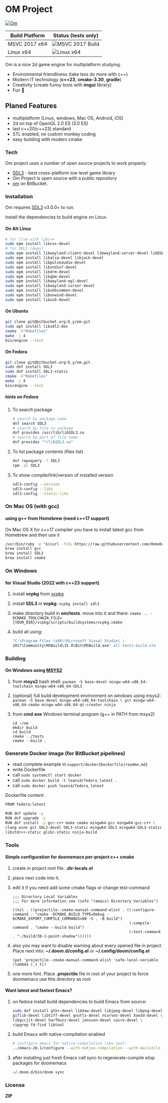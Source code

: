 # OM Project

[![Om](https://bitbucket.org/account/user/b_y/projects/OM/avatar/32)](https://bitbucket.org/account/user/b_y/projects/OM)

| Build Platform | Status (tests only)                                                              |
|----------------|----------------------------------------------------------------------------------|
| MSVC 2017 x64  | ![MSVC 2017 Build](https://ci.appveyor.com/api/projects/status/bitbucket/b_y/om) |
| Linux x64      | ![Linux x64](https://img.shields.io/bitbucket/pipelines/b_y/om.svg)              |

Om is a nice 2d game engine for multiplatform studying.

- Environmental friendliness (take less do more with c++)
- Modern IT technology (**c++23**, **cmake-3.30**, **gradle**)
- Creativity (create funny tools with **imgui** library)
- Fun 🤣

## Planed Features

- multiplatform (Linux, windows, Mac OS, Android, iOS)
- 2d on top of OpenGL 2.0 ES (3.0 ES)
- last c++20(c++23) standard
- STL enabled, no custom monkey coding
- easy building with modern cmake

### Tech

Om project uses a number of open source projects to work properly:

- [SDL3] - best cross-platform low level game library
- Om Project is open source with a public repository
- [om](https://bitbucket.org/b_y/om) on BitBucket.

### Installation

Om requires [SDL3](http://libsdl.org/) v3.0.0+ to run.

Install the dependencies to build engine on Linux.
#### On Alt Linux
```sh
# for llvm with libc++
sudo epm install libcxx-devel
# for SDL3 (deps)
sudo epm install libwayland-client-devel libwayland-server-devel libEGL-devel
sudo epm install libalsa-devel libjack-devel
sudo epm install libpulseaudio-devel
sudo epm install libsndio7-devel
sudo epm install libdrm-devel
sudo epm install libgbm-devel
sudo epm install libwayland-egl-devel
sudo epm install libwayland-cursor-devel
sudo epm install libxkbcommon-devel
sudo epm install libunwind-devel
sudo epm install libusb-devel
```

#### On Ubuntu 

```sh
git clone git@bitbucket.org:b_y/om.git
sudo apt install libsdl2-dev
cmake -G"Makefiles"
make -j 4
bin/engine --test
```

#### On Fedora

```sh
git clone git@bitbucket.org:b_y/om.git
sudo dnf install SDL3
sudo dnf install SDL3-static
cmake -G"Makefiles"
make -j 4
bin/engine --test
```

##### hints on Fedora

1. To search package

    ```sh
    # search by package name
    dnf search SDL3
    # search by file in package
    dnf provides /usr/lib/libSDL3.so
    # search by part of file name
    dnf provides "*/libSDL3.so"
    ```

2. To list package contents (files list)

    ```sh
    dnf repoquery -l SDL3
    rpm -ql SDL3
    ```

3. To show compile/link/version of installed version

    ```sh
    sdl3-config --version
    sdl3-config --libs
    sdl3-config --static-libs
    ```

### On Mac OS (with gcc)

#### using g++ from Homebrew (need c++17 support)

On Mac OS X for c++17 compiler you have to install latest gcc from
Homebrew and then use it

```sh
/usr/bin/ruby -e "$(curl -fsSL https://raw.githubusercontent.com/Homebrew/install/master/install)"
brew install gcc
brew install SDL3
brew install cmake
```

### On Windows

#### for Visual Studio (2022 with c++23 support)

1. install **vcpkg** from [vcpkg](https://github.com/Microsoft/vcpkg)
2. install **SDL3** in **vcpkg**: `vcpkg install sdl3`
3. make directory build in **om/tests**. move into it and there:
   `cmake .. -DCMAKE_TOOLCHAIN_FILE={YOUR_DIR}/vcpkg/scripts/buildsystems/vcpkg.cmake`
4. build all using:

   ```cmd
   "C:\Program Files (x86)\Microsoft Visual Studio\ \
   2017\Community\MSBuild\15.0\Bin\MSBuild.exe" all-tests-build.sln
   ```

### Building

#### On Windows using [MSYS2](https://www.msys2.org)

1. from **msys2** bash shell:
    `pacman -S base-devel mingw-w64-x86_64-toolchain mingw-w64-x86_64-SDL3`
2. (optional) full build development environment on windows using msys2:
    `pacman -S base-devel mingw-w64-x86_64-toolchain \
    git mingw-w64-x86_64-cmake mingw-w64-x86_64-qt-creator ninja`
3. from **cmd.exe** Windows terminal program (g++ in PATH from msys2)

    ```
    cd ~/om
    mkdir build
    cd build
    cmake ../tests
    cmake --build .
    ```

### Generate Docker image (for BitBucket pipelines)

- read complete example in ```support/docker{Dockerfile|readme.md}```
- write Dockerfile
- call ```sudo systemctl start docker```
- call ```sudo docker build -t leanid/fedora_latest .```
- call ```sudo docker push leanid/fedora_latest```

Dockerfile content:

```sh
FROM fedora:latest

RUN dnf update -y
RUN dnf upgrade -y
RUN dnf install -y gcc-c++ make cmake mingw64-gcc mingw64-gcc-c++ \
clang wine git SDL3-devel SDL3-static mingw64-SDL3 mingw64-SDL3-static \
libstdc++-static glibc-static ninja-build
```

### Tools

#### Simple configuration for **doomemacs** per-project c++ cmake

1. create in project root file: **.dir-locals.el**
2. place next code into it.
3. edit it if you need add some cmake flags or change test-command

    ```elisp
    ;;; Directory Local Variables
    ;;; For more information see (info "(emacs) Directory Variables")

    ((nil . ((projectile--cmake-manual-command-alist . ((:configure-command . "cmake -DCMAKE_BUILD_TYPE=Debug -DCMAKE_EXPORT_COMPILE_COMMANDS=ON -S . -B build")
                                                        (:compile-command . "cmake --build build")
                                                        (:test-command . "./build/30-1-point-shadow"))))))
    ```

4. also you may want to disable warning about every opened file in project.
   Place next into: **~/.doom.d/config.el** or **~/.config/doom/config.el**

    ```elisp
    (put 'projectile--cmake-manual-command-alist 'safe-local-variable (lambda (_) t))
    ```

5. one more hint. Place **.projectile** file in root of your
   project to force doomemacs use this directory as root

#### Want latest and fastest Emacs?

1. on fedora install build dependencies to build Emacs from source:

    ```sh
    sudo dnf install gtk+-devel libXaw-devel libjpeg-devel libpng-devel \
    giflib-devel libtiff-devel gnutls-devel ncurses-devel Xaw3d-devel \
    libgccjit-devel harfbuzz-devel jansson-devel cairo-devel \
    ripgrep fd-find libtool
    ```

2. build Emacs with native-compilation enabled

    ```sh
    # configure emacs for native-compilation like next:
    ../emacs-28.1/configure --with-native-compilation --with-mailutils
    ```

3. after installing just fresh Emacs call sync
   to regenerate-compile elisp packages for doomemacs

    ```sh
    ~/.doom.d/bin/doom sync
    ```

### License

**ZIP**

[//]: # (These are reference links used in the body of this note and get stripped out when the markdown processor does its job. There is no need to format nicely because it shouldn't be seen. Thanks SO - http://stackoverflow.com/questions/4823468/store-comments-in-markdown-syntax)
[SDL3]: <http://libsdl.org/>

